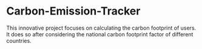 # Carbon-Emission-Tracker
This innovative project focuses on calculating the carbon footprint of users. It does so after considering the national carbon footprint factor of different countries.
